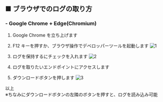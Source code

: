 ## ■ ブラウザでのログの取り方

### - Google Chrome + Edge(Chromium)

1. Google Chrome を立ち上げます

2. F12 キーを押すか、ブラウザ操作でデベロッパーツールを起動します
   ![1](https://user-images.githubusercontent.com/49807271/174798441-1bc22d93-b5be-4766-a158-3b0091fb56e7.png)

3. ログを保持するにチェックを入れます
   ![2](https://user-images.githubusercontent.com/49807271/174803641-4488a74e-7643-41ba-8ce4-fa2232a9f7a4.jpg)

4. ログを取りたいエンドポイントにアクセスします

5. ダウンロードボタンを押します
   ![3](https://user-images.githubusercontent.com/49807271/174804337-399695dc-a3cb-4dde-9503-ce90d8ad9200.jpg)

以上  
※ちなみにダウンロードボタンの左隣のボタンを押すと、ログを読み込み可能
